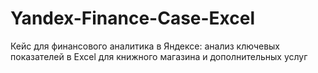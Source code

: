 # Yandex-Finance-Case-Excel
Кейс для финансового аналитика в Яндексе: анализ ключевых показателей в Excel для книжного магазина и дополнительных услуг
